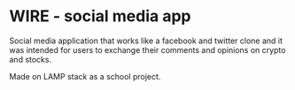 # WIRE - social media app

Social media application that works like a facebook and twitter clone and it was intended for users to exchange their comments and opinions on crypto and stocks. 

Made on LAMP stack as a school project. 
